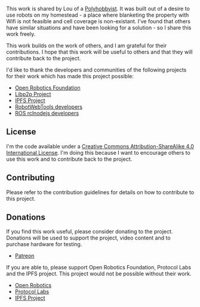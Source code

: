This work is shared by Lou of a [Polyhobbyist](http://youtube.com/@polyhobbyist). It was built out of a desire to use robots on my homestead - a place where blanketing the property with Wifi is not feasible and cell coverage is non-existant. I've found that others have similar situations and have been looking for a solution - so I share this work freely.

This work builds on the work of others, and I am grateful for their contributions. I hope that this work will be useful to others and that they will contribute back to the project.

I'd like to thank the developers and communities of the following projects for their work which has made this project possible:

 * [Open Robotics Foundation](https://www.openrobotics.org/foundation)
 * [Libp2p Project](https://libp2p.io/)
 * [IPFS Project](https://ipfs.io/)
 * [RobotWebTools developers](https://github.com/robotwebtools)
 * [ROS rclnodejs developers](https://github.com/RobotWebTools/rclnodejs)

## License
I'm the code available under a [Creative Commons Attribution-ShareAlike 4.0 International License](http://creativecommons.org/licenses/by-sa/4.0/). I'm doing this because I want to encourage others to use this work and to contribute back to the project.

## Contributing
Please refer to the contribution guidelines for details on how to contribute to this project.

## Donations
If you find this work useful, please consider donating to the project. Donations will be used to support the project, video content and to purchase hardware for testing.

 * [Patreon](https://www.patreon.com/polyhobbyist)

If you are able to, please support Open Robotics Foundation, Protocol Labs and the IPFS project. This project would not be possible without their work.

 * [Open Robotics](https://www.openrobotics.org/)
 * [Protocol Labs](https://protocol.ai/)
 * [IPFS Project](https://ipfs.io/)

 
